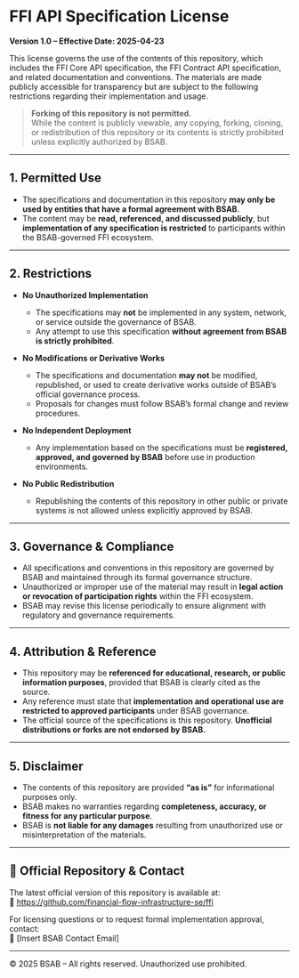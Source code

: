 # FFI API Specification License

**Version 1.0 – Effective Date: 2025-04-23**

This license governs the use of the contents of this repository, which includes the FFI Core API specification, the FFI Contract API specification, and related documentation and conventions. The materials are made publicly accessible for transparency but are subject to the following restrictions regarding their implementation and usage.

> **Forking of this repository is not permitted.**  
> While the content is publicly viewable, any copying, forking, cloning, or redistribution of this repository or its contents is strictly prohibited unless explicitly authorized by BSAB.

---

## 1. Permitted Use

- The specifications and documentation in this repository **may only be used by entities that have a formal agreement with BSAB**.
- The content may be **read, referenced, and discussed publicly**, but **implementation of any specification is restricted** to participants within the BSAB-governed FFI ecosystem.

---

## 2. Restrictions

- **No Unauthorized Implementation**  
  - The specifications may **not** be implemented in any system, network, or service outside the governance of BSAB.  
  - Any attempt to use this specification **without agreement from BSAB is strictly prohibited**.

- **No Modifications or Derivative Works**  
  - The specifications and documentation **may not** be modified, republished, or used to create derivative works outside of BSAB’s official governance process.  
  - Proposals for changes must follow BSAB’s formal change and review procedures.

- **No Independent Deployment**  
  - Any implementation based on the specifications must be **registered, approved, and governed by BSAB** before use in production environments.

- **No Public Redistribution**  
  - Republishing the contents of this repository in other public or private systems is not allowed unless explicitly approved by BSAB.

---

## 3. Governance & Compliance

- All specifications and conventions in this repository are governed by BSAB and maintained through its formal governance structure.
- Unauthorized or improper use of the material may result in **legal action or revocation of participation rights** within the FFI ecosystem.
- BSAB may revise this license periodically to ensure alignment with regulatory and governance requirements.

---

## 4. Attribution & Reference

- This repository may be **referenced for educational, research, or public information purposes**, provided that BSAB is clearly cited as the source.
- Any reference must state that **implementation and operational use are restricted to approved participants** under BSAB governance.
- The official source of the specifications is this repository. **Unofficial distributions or forks are not endorsed by BSAB.**

---

## 5. Disclaimer

- The contents of this repository are provided **“as is”** for informational purposes only.
- BSAB makes no warranties regarding **completeness, accuracy, or fitness for any particular purpose**.
- BSAB is **not liable for any damages** resulting from unauthorized use or misinterpretation of the materials.

---

## 📌 Official Repository & Contact

The latest official version of this repository is available at:  
🔗 https://github.com/financial-flow-infrastructure-se/ffi

For licensing questions or to request formal implementation approval, contact:  
📧 [Insert BSAB Contact Email]

---

© 2025 BSAB – All rights reserved. Unauthorized use prohibited.
